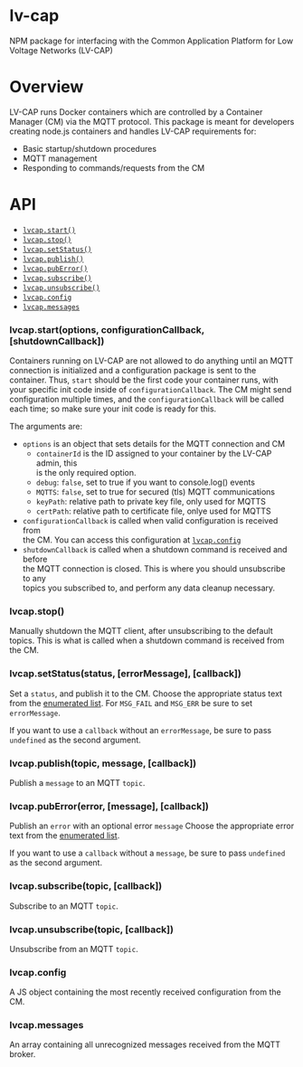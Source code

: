 # lv-cap
NPM package for interfacing with the Common Application Platform for Low Voltage
Networks (LV-CAP)

# Overview
LV-CAP runs Docker containers which are controlled by a Container Manager (CM)
via the MQTT protocol. This package is meant for developers creating node.js
containers and handles LV-CAP requirements for:

* Basic startup/shutdown procedures
* MQTT management
* Responding to commands/requests from the CM

# API

* [`lvcap.start()`](#start)
* [`lvcap.stop()`](#stop)
* [`lvcap.setStatus()`](#setStatus)
* [`lvcap.publish()`](#publish)
* [`lvcap.pubError()`](#pubError)
* [`lvcap.subscribe()`](#subscribe)
* [`lvcap.unsubscribe()`](#unsubscribe)
* [`lvcap.config`](#config)
* [`lvcap.messages`](#messages)

<a name="start"></a>
### lvcap.start(options, configurationCallback, [shutdownCallback])
Containers running on LV-CAP are not allowed to do anything until an MQTT
connection is initialized and a configuration package is sent to the container.
Thus, `start` should be the first code your container runs, with your specific
init code inside of `configurationCallback`. The CM might send configuration
multiple times, and the `configurationCallback` will be called each time; so
make sure your init code is ready for this.

The arguments are:

* `options` is an object that sets details for the MQTT connection and CM
  * `containerId` is the ID assigned to your container by the LV-CAP admin, this  
      is the only required option.
  * `debug`: `false`, set to true if you want to console.log() events
  * `MQTTS`: `false`, set to true for secured (tls) MQTT communications
  * `keyPath`: relative path to private key file, only used for MQTTS
  * `certPath`: relative path to certificate file, onlye used for MQTTS
* `configurationCallback` is called when valid configuration is received from  
    the CM. You can access this configuration at [`lvcap.config`](#config)
* `shutdownCallback` is called when a shutdown command is received and before  
    the MQTT connection is closed. This is where you should unsubscribe to any  
    topics you subscribed to, and perform any data cleanup necessary.

<a name="stop"></a>
### lvcap.stop()
Manually shutdown the MQTT client, after unsubscribing to the default topics.
This is what is called when a shutdown command is received from the CM.

<a name="setStatus"></a>
### lvcap.setStatus(status, [errorMessage], [callback])
Set a `status`, and publish it to the CM. Choose the appropriate status text from
the [enumerated list](./message_enums.js#L8). For `MSG_FAIL` and `MSG_ERR` be
sure to set `errorMessage`.

If you want to use a `callback` without an `errorMessage`, be sure to pass
`undefined` as the second argument.

<a name="publish"></a>
### lvcap.publish(topic, message, [callback])
Publish a `message` to an MQTT `topic`.

<a name="pubError"></a>
### lvcap.pubError(error, [message], [callback])
Publish an `error` with an optional error `message` Choose the appropriate
error text from the [enumerated list](./message_enums.js#L27).

If you want to use a `callback` without a `message`, be sure to pass `undefined`
as the second argument.

<a name="subscribe"></a>
### lvcap.subscribe(topic, [callback])
Subscribe to an MQTT `topic`.

<a name="unsubscribe"></a>
### lvcap.unsubscribe(topic, [callback])
Unsubscribe from an MQTT `topic`.

<a name="config"></a>
### lvcap.config
A JS object containing the most recently received configuration from the CM.

<a name="messages"></a>
### lvcap.messages
An array containing all unrecognized messages received from the MQTT broker.
